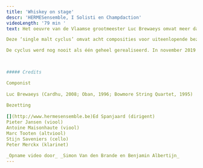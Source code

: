 ```yaml
---
title: 'Whiskey on stage'
descr: 'HERMESensemble, I Solisti en Champdaction'
videoLength: '79 min '
text: Het oeuvre van de Vlaamse grootmeester Luc Brewaeys omvat meer dan honderd werken voor de meest uiteenlopende bezettingen van solowerken, over opera en muziektheater, tot ensemblewerken en composities voor groot symfonisch orkest, al dan niet met muzikale elektronica. Het is echter niet eenvoudig in dit geheel consistente lijnen of cycli te ontdekken – reeksen die thematisch of inhoudelijk met mekaar in verband staan. Een uitzondering hierop vormen acht werken die Brewaeys componeerde in de lange tijdspanne 1991 – 2009 die alleen expliciet refereren aan Schotse single malt whisky’s.

Deze ‘single malt cyclus’ omvat acht composities voor uiteenlopende bezettingen. Ze worden gekenmerkt door een pure, oorspronkelijke hoge energie; voor de kenner een rijk gelaagde smaaksensatie van de meest uiteenlopend thema’s, tempi en spectra, voor de geïnteresseerde leek een aangenaam gevoel van rush waar je een klein beetje tipsy van wordt.

De cyclus werd nog nooit als één geheel gerealiseerd. In november 2019 werken Antwerp Symphony Orchestra, Champdaction, HERMESensemble, I Solisti en Koninklijk Conservatorium Antwerpen (AP Hogeschool) samen om in een reeks concerten de hele cyclus van acht werken samen te brengen tijdens één muzikale week.

‍

##### Credits

Componist  
  
Luc Brewaeys (Cardhu, 2008; Oban, 1996; Bowmore String Quartet, 1995)  
  
Bezetting  
  
[‍](http://www.hermesensemble.be)Ed Spanjaard (dirigent)  
Pieter Jansen (viool)  
Antoine Maisonhaute (viool)  
Marc Tooten (altviool)  
Stijn Saveniers (cello)  
Peter Merckx (klarinet)  
  
‍_Opname video door_ _Simon Van den Brande en Benjamin Albertijn_
---
```

